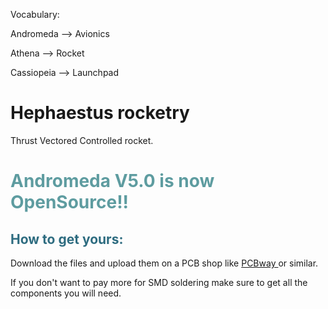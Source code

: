 Vocabulary: 
<p>Andromeda --> Avionics<p>
<p>Athena --> Rocket<p>
<p>Cassiopeia --> Launchpad<p>

# Hephaestus rocketry

Thrust Vectored Controlled rocket.
<h1 style="color: #5e9ca0;">Andromeda V5.0 is now OpenSource!!</h1>
<h2 style="color: #2e6c80;">How to get yours:</h2>
<p>Download the files and upload them on a PCB shop like <a href="https://www.pcbway.com/setinvite.aspx?inviteid=500690" target="_blank">PCBway </a>or similar.</p>
<p>If you don't want to pay more for SMD soldering make sure to get all the components you will need.</p>
<p>&nbsp;</p>
